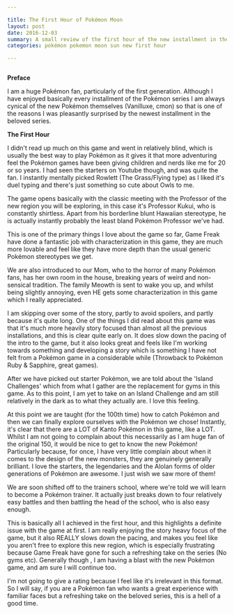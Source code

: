 ```yaml
---

title: The First Hour of Pokémon Moon
layout: post
date: 2016-12-03
summary: A small review of the first hour of the new installment in the Pokémon series
categories: pokémon pokemon moon sun new first hour

---
```


<img href="../images/pokemon-moon.jpg">

<strong>Preface</strong>

I am a huge Pokémon fan, particularly of the first generation. Although I have enjoyed basically every installment of the Pokémon series I am always cynical of the new Pokémon themselves (Vanilluxe, cmon) so that is one of the reasons I was pleasantly surprised by the newest installment in the beloved series.


<strong>The First Hour</strong>

I didn't read up much on this game and went in relatively blind, which is usually the best way to play Pokémon as it gives it that more adventuring feel the Pokémon games have been giving children and nerds like me for 20 or so years. I had seen the starters on Youtube though, and was quite the fan. I instantly mentally picked Rowlett (The Grass/Flying type) as I liked it's duel typing and there's just something so cute about Owls to me.

The game opens basically with the classic meeting with the Professor of the new region you will be exploring, in this case it's Professor Kukui, who is constantly shirtless. Apart from his borderline blunt Hawaiian stereotype, he is actually instantly probably the least bland Pokémon Professor we've had.

This is one of the primary things I love about the game so far, Game Freak have done a fantastic job with characterization in this game, they are much more lovable and feel like they have more depth than the usual generic Pokémon stereotypes we get.

We are also introduced to our Mom, who to the horror of many Pokémon fans, has her own room in the house, breaking years of weird and non-sensical tradition. The family Meowth is sent to wake you up, and whilst being slightly annoying, even HE gets some characterization in this game which I really appreciated.

I am skipping over some of the story, partly to avoid spoilers, and partly because it's quite long. One of the things I did read about this game was that it's much more heavily story focused than almost all the previous installations, and this is clear quite early on. It does slow down the pacing of the intro to the game, but it also looks great and feels like I'm working towards something and developing a story which is something I have not felt from a Pokémon game in a considerable while (Throwback to Pokémon Ruby & Sapphire, great games).

After we have picked out starter Pokémon, we are told about the 'Island Challenges' which from what I gather are the replacement for gyms in this game. As to this point, I am yet to take on an Island Challenge and am still relatively in the dark as to what they actually are. I love this feeling.

At this point we are taught (for the 100th time) how to catch Pokémon and then we can finally explore ourselves with the Pokémon we chose! Instantly, it's clear that there are a LOT of Kanto Pokémon in this game, like a LOT. Whilst I am not going to complain about this necessarily as I am huge fan of the original 150, it would be nice to get to know the new Pokémon! Particularly because, for once, I have very little complain about when it comes to the design of the new monsters, they are genuinely generally brilliant. I love the starters, the legendaries and the Alolan forms of older generations of Pokémon are awesome. I just wish we saw more of them!

We are soon shifted off to the trainers school, where we're told we will learn to become a Pokémon trainer. It actually just breaks down to four relatively easy battles and then battling the head of the school, who is also easy enough.

This is basically all I achieved in the first hour, and this highlights a definite issue with the game at first. I am really enjoying the story heavy focus of the game, but it also REALLY slows down the pacing, and makes you feel like you aren't free to explore this new region, which is especially frustrating because Game Freak have gone for such a refreshing take on the series (No gyms etc). Generally though , I am having a blast with the new Pokémon game, and am sure I will continue too.

I'm not going to give a rating because I feel like it's irrelevant in this format. So I will say, if you are a Pokémon fan who wants a great experience with familiar faces but a refreshing take on the beloved series, this is a hell of a good time.
